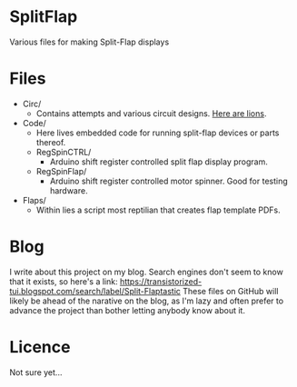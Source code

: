 # SplitFlap
Various files for making Split-Flap displays

# Files
* Circ/
  * Contains attempts and various circuit designs. [Here are lions](https://en.wikipedia.org/wiki/Here_be_dragons).
* Code/
  * Here lives embedded code for running split-flap devices or parts thereof.
  * RegSpinCTRL/
    * Arduino shift register controlled split flap display program.
  * RegSpinFlap/
    * Arduino shift register controlled motor spinner. Good for testing hardware.
* Flaps/
  * Within lies a script most reptilian that creates flap template PDFs.

# Blog
I write about this project on my blog. Search engines don't seem to know that it exists, so here's a link:
https://transistorized-tui.blogspot.com/search/label/Split-Flaptastic
These files on GitHub will likely be ahead of the narative on the blog, as I'm lazy and often prefer to advance the project than bother letting anybody know about it.

# Licence
Not sure yet...
